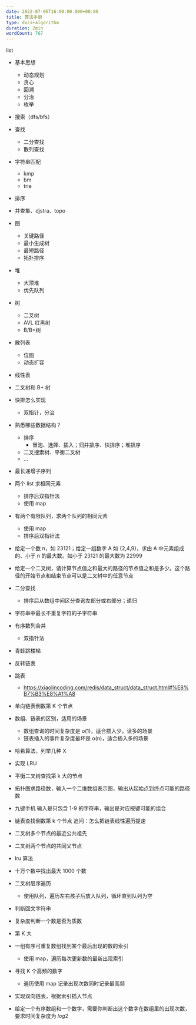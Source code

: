 ```yaml
---
date: 2022-07-06T16:00:00.000+00:00
title: 算法手册
type: docs+algorithm
duration: 2min
wordCount: 767
---
```


list

- 基本思想
  - 动态规划
  - 贪心
  - 回溯
  - 分治
  - 枚举
- 搜索（dfs/bfs）
- 查找
  - 二分查找
  - 散列查找
- 字符串匹配
  - kmp
  - bm
  - trie
- 排序
- 并查集、djstra、topo
- 图
  - 关键路径
  - 最小生成树
  - 最短路径
  - 拓扑排序
- 堆
  - 大顶堆
  - 优先队列
- 树
  - 二叉树
  - AVL 红黑树
  - B/B+树
- 散列表
  - 位图
  - 动态扩容
- 线性表


- 二叉树和 B+ 树
- 快排怎么实现
  - 双指针，分治
- 熟悉哪些数据结构？
  - 排序
    - 冒泡、选择、插入；归并排序、快排序；堆排序
  - 二叉搜索树、平衡二叉树
  - ...
- 最长递增子序列
- 两个 list 求相同元素
  - 排序后双指针法
  - 使用 map
- 有两个有限队列，求两个队列的相同元素
  - 使用 map
  - 排序后双指针法
- 给定一个数 n，如 23121；给定一组数字 A 如 {2,4,9}，求由 A 中元素组成的、小于 n 的最大数。如小于 23121 的最大数为 22999
- 给定一个二叉树，请计算节点值之和最大的路径的节点值之和是多少。这个路径的开始节点和结束节点可以是二叉树中的任意节点
- 二分查找
  - 排序后从数组中间区分查询左部分或右部分；递归
- 字符串中最长不重复字符的子字符串
- 有序数列合并
  - 双指针法
- 青蛙跳楼梯
- 反转链表
- 跳表
  - https://xiaolincoding.com/redis/data_struct/data_struct.html#%E8%B7%B3%E8%A1%A8
- 单向链表倒数第 K 个节点
- 数组、链表的区别，适用的场景
  - 数组查询的时间复杂度是 o(1)，适合插入少，读多的场景
  - 链表插入的事件复杂度最坏是 o(n)，适合插入多的场景
- 哈希算法，列举几种 X
- 实现 LRU
- 平衡二叉树查找第 k 大的节点
- 拓扑图求路径数，输入一个二维数组表示图，输出从起始点到终点可能的路径数
- 九键手机 输入是只包含 1-9 的字符串，输出是对应按键可能的组合
- 链表查找倒数第 k 个节点 追问：怎么把链表线性遍历提速
- 二叉树多个节点的最近公共祖先
- 二叉树两个节点的共同父节点
- lru 算法
- 十万个数中找出最大 1000 个数
- 二叉树层序遍历
  - 使用队列，遍历左右孩子后放入队列，循环直到队列为空
- 判断回文字符串
- 复杂度判断一个数是否为质数
- 第 K 大
- 一组有序可重复数组找到某个最后出现的数的索引
  - 使用 map，遍历每次更新数的最新出现索引
- 寻找 K 个高频的数字
  - 遍历使用 map 记录出现次数同时记录最高频
- 实现双向链表，根据索引插入节点
- 给定一个有序数组和一个数字，需要你判断出这个数字在数组里的出现次数，要求时间复杂度为 $log2$

